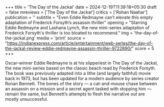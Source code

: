 +++
title = 'The Day of the Jackal'
date = 2024-12-19T11:39:18+05:30
draft = false
mreviews = ['The Day of the Jackal']
critics = ['Rohan Naahar']
publication = ''
subtitle = "Even Eddie Redmayne can’t elevate this empty adaptation of Frederick Forsyth’s assassin thriller"
opening = "Starring Eddie Redmayne and Lashana Lynch, the new mini-series adaptation of Frederick Forsyth's thriller is too bloated to recommend."
img = 'the-day-of-the-jackal.png'
media = 'print'
source = "https://indianexpress.com/article/entertainment/web-series/the-day-of-the-jackal-review-eddie-redmayne-assassin-thriller-9722890/"
score = 5
+++

Oscar-winner Eddie Redmayne is at his slipperiest in The Day of the Jackal, the new mini-series based on the classic beach read by Frederick Forsyth. The book was previously adapted into a lithe (and largely faithful) movie back in 1973, but has been updated for a modern audience by series creator Ronan Bennett. The bones of the story — a cat-and-mouse chase between an assassin on a mission and a secret agent tasked with stopping him — remain the same, but Bennett’s attempts to flesh the narrative out are mostly unsuccessful.

